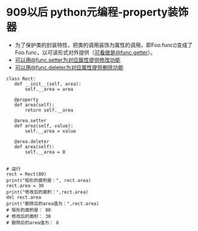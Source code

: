 # 909以后 python元编程-property装饰器
 - 为了保护类的封装特性，把类的调用装饰为属性的调用，即Foo.func()变成了Foo.func，以可读形式对外提供（可看做是@func.getter）。
 - 可以用@func.setter为对应属性提供修改功能
 - 可以用@func.deleter为对应属性提供删除功能
 ```python3
 class Rect:
    def __init__(self, area):
        self.__area = area
        
    @property
    def area(self):
        return self.__area
    
    @area.setter
    def area(self, value):
        self.__area = value
        
    @area.deleter
    def area(self):
        self.__area = 0
        

# 运行
rect = Rect(80)
print("矩形的面积是：", rect.area)
rect.area = 30
print("修改后的面积：",rect.area)
del rect.area
print("删除后的area值为：",rect.area)
# 矩形的面积是： 80
# 修改后的面积： 30
# 删除后的area值为： 0
 ```
